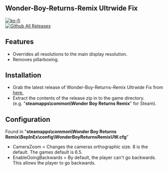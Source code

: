 ## Wonder-Boy-Returns-Remix Ultrwide Fix

[![ko-fi](https://ko-fi.com/img/githubbutton_sm.svg)](https://ko-fi.com/F2F2DI3WA)<br>
[![Github All Releases](https://img.shields.io/github/downloads/p1xel8ted/Wonder-Boy-Returns-Remix/total.svg)](https://github.com/p1xel8ted/Wonder-Boy-Returns-Remix/releases)

## Features
- Overrides all resolutions to the main display resolution.
- Removes pillarboxing.

## Installation
- Grab the latest release of Wonder-Boy-Returns-Remix Ultrwide Fix from [here.](https://github.com/p1xel8ted/Wonder-Boy-Returns-Remix/releases)
- Extract the contents of the release zip in to the game directory.<br />(e.g. "**steamapps\common\Wonder Boy Returns Remix**" for Steam).

## Configuration
Found in "**steamapps\common\Wonder Boy Returns Remix\BepInEx\config\WonderBoyReturnsRemixUW.cfg**"
- CameraZoom = Changes the cameras orthographic size. 8 is the default. The games default is 6.5.
- EnableGoingBackwards = By default, the player can't go backwards. This allows the player to go backwards.
